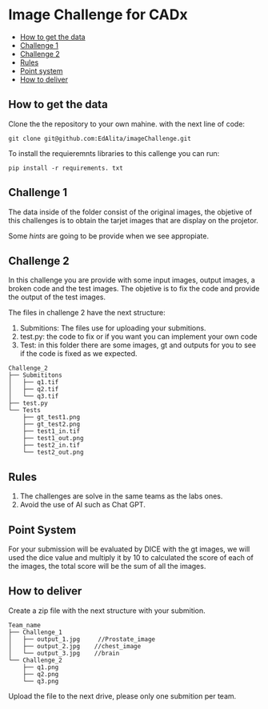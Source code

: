 # Image Challenge for CADx 

- [How to get the data](#how-to-get-the-data)
- [Challenge 1](#challenge-1)
- [Challenge 2](#challenge-2)
- [Rules](#rules)
- [Point system](#point-system)
- [How to deliver](#how-to-deliver)

## How to get the data

Clone the the repository to your own mahine. with the next line of code:

```
git clone git@github.com:EdAlita/imageChallenge.git

```

To install the requieremnts libraries to this callenge you can run:


```
pip install -r requirements. txt

```

## Challenge 1

The data inside of the folder consist of the original images, the objetive of this challenges is to obtain the tarjet images that are display on the projetor.

Some *hints* are going to be provide when we see appropiate.

## Challenge 2

In this challenge you are provide with some input images, output images, a broken code and the test images. The objetive is to fix the code and provide the output of the test images. 

The files in challenge 2 have the next structure:

1. Submitions: The files use for uploading your submitions. 
2. test.py: the code to fix or if you want you can implement your own code
3. Test: in this folder there are some images, gt and outputs for you to see if the code is fixed as we expected.


```
Challenge_2
├── Submititons
│   ├── q1.tif 
│   ├── q2.tif
│   └── q3.tif
├── test.py
└── Tests
    ├── gt_test1.png
    ├── gt_test2.png
    ├── test1_in.tif
    ├── test1_out.png
    ├── test2_in.tif
    └── test2_out.png

```

## Rules

1. The challenges are solve in the same teams as the labs ones.
2. Avoid the use of AI such as Chat GPT.

## Point System

For your submission will be evaluated by DICE with the gt images, we will used the dice value and multiply it by 10 to calculated the score of each of the images, the total score will be the sum of all the images.

## How to deliver

Create a zip file with the next structure with your submition.

```
Team_name
├── Challenge_1
│   ├── output_1.jpg     //Prostate_image
│   ├── output_2.jpg    //chest_image
│   └── output_3.jpg    //brain
└── Challenge_2
    ├── q1.png
    ├── q2.png
    └── q3.png
```

Upload the file to the next drive, please only one submition per team.
